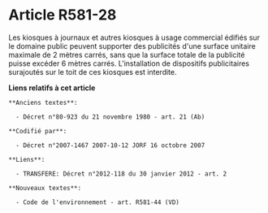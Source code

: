 # Article R581-28

Les kiosques à journaux et autres kiosques à usage commercial édifiés sur le domaine public peuvent supporter des publicités
d'une surface unitaire maximale de 2 mètres carrés, sans que la surface totale de la publicité puisse excéder 6 mètres
carrés. L'installation de dispositifs publicitaires surajoutés sur le toit de ces kiosques est interdite.

**Liens relatifs à cet article**

	**Anciens textes**:

	  - Décret n°80-923 du 21 novembre 1980 - art. 21 (Ab)

	**Codifié par**:

	  - Décret n°2007-1467 2007-10-12 JORF 16 octobre 2007

	**Liens**:

	  - TRANSFERE: Décret n°2012-118 du 30 janvier 2012 - art. 2

	**Nouveaux textes**:

	  - Code de l'environnement - art. R581-44 (VD)
